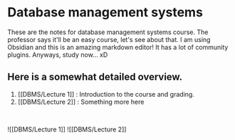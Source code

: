 # Database management systems
These are the notes for database management systems course. The professor says it'll be an easy course, let's see about that. I am using Obsidian and this is an amazing markdown editor! It has a lot of community plugins. Anyways, study now... xD

## Here is a somewhat detailed overview.
1. [[DBMS/Lecture 1]] : Introduction to the course and grading.
2. [[DBMS/Lecture 2]] : Something more here

<br>

![[DBMS/Lecture 1]]
![[DBMS/Lecture 2]]
